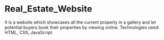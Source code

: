 # Real_Estate_Website
It is a website which showcases all the current property in a gallery and let potential buyers book their properties by viewing online. Technologies used: HTML, CSS, JavaScript.
